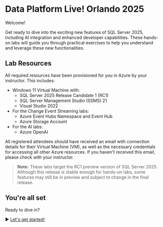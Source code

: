 ﻿# Data Platform Live! Orlando 2025

Welcome!

Get ready to dive into the exciting new features of SQL Server 2025, including AI integration and enhanced developer capabilities. These hands-on labs will guide you through practical exercises to help you understand and leverage these new functionalities.

## Lab Resources

All required resources have been provisioned for you in Azure by your instructor. This includes:

* Windows 11 Virtual Machine with:
  * SQL Server 2025 Release Candidate 1 (RC1)
  * SQL Server Management Studio (SSMS) 21
  * Visual Studio 2022
* For the Change Event Streaming labs:
  * Azure Event Hubs Namespace and Event Hub
  * Azure Storage Account
* For the AI labs:
  * Azure OpenAI

All registered attendees should have received an email with connection details for their Virtual Machine (VM), as well as the necessary credentials for accessing all other Azure resources. If you haven't received this email, please check with your instructor.

> **Note:** These labs target the RC1 preview version of SQL Server 2025. Although this release is stable enough for hands-on labs, some features may still be in preview and subject to change in the final release.

## You're all set

Ready to dive in?

▶ [Let's get started!](https://github.com/lennilobel/sql2025-workshop-hol-orlando2025/blob/main/HOL)
